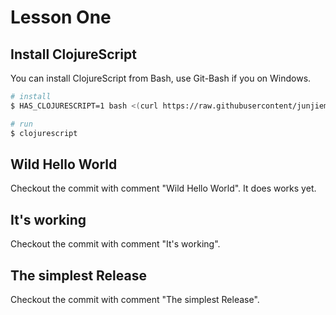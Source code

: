 # Lesson One

## Install ClojureScript
You can install ClojureScript from Bash, use Git-Bash if you on Windows.
```sh
# install
$ HAS_CLOJURESCRIPT=1 bash <(curl https://raw.githubusercontent/junjiemars/kit/master/ul/install-java-kits.sh)

# run
$ clojurescript
```

## Wild Hello World
Checkout the commit with comment "Wild Hello World".
It does works yet.

## It's working
Checkout the commit with comment "It's working".

## The simplest Release
Checkout the commit with comment "The simplest Release".



